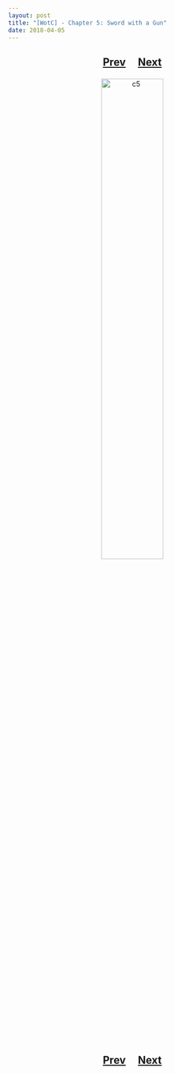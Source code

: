 ```yaml
---
layout: post
title: "[WotC] - Chapter 5: Sword with a Gun"
date: 2018-04-05
---
```


<h2>
  <p style="text-align:center;">
    <a href="/wingsofthechorus/archive/2018/03/30/chapter4">Prev</a>
    &nbsp;&nbsp;&nbsp;
    <a href="/wingsofthechorus/archive/2018/04/13/chapter6">Next</a>
  </p>
</h2>

<p style="text-align:center;">
  <img src="/wingsofthechorus/comics/images/c5.png" width="50%" alt="c5"/>
</p>

<h2>
  <p style="text-align:center;">
    <a href="/wingsofthechorus/archive/2018/03/30/chapter4">Prev</a>
    &nbsp;&nbsp;&nbsp;
    <a href="/wingsofthechorus/archive/2018/04/13/chapter6">Next</a>
  </p>
</h2>
